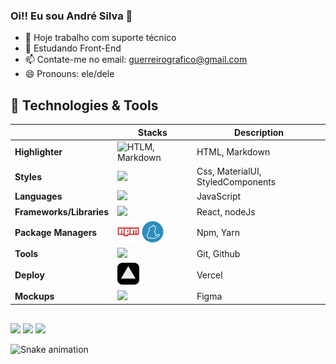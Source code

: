 ### Oi!! Eu sou André Silva 👋

- 🔭 Hoje trabalho com suporte técnico
- 🌱 Estudando Front-End
- 📫 Contate-me no email: guerreirografico@gmail.com
- 😄 Pronouns: ele/dele

## 🔧 Technologies & Tools

|     | Stacks | Description |
| --- | --- | --- |
|**Highlighter**|  <img height='35px' src="https://skillicons.dev/icons?i=html,md&theme=light"  alt="HTLM, Markdown"/>| HTML, Markdown |
|**Styles**|  <img height='35px'  src="https://skillicons.dev/icons?i=css,materialui,styledcomponents" /> | Css, MaterialUI, StyledComponents |
|**Languages**|  <img height='35px' src="https://skillicons.dev/icons?i=js"/>| JavaScript |
|**Frameworks/Libraries**|  <img height='35px'  src="https://skillicons.dev/icons?i=react,nodejs"/> | React, nodeJs |
|**Package Managers**|  <img src="https://github.com/devicons/devicon/blob/master/icons/npm/npm-original-wordmark.svg" height="35px" /> <img src="https://github.com/devicons/devicon/blob/master/icons/yarn/yarn-original.svg" height="35px" />| Npm, Yarn |
|**Tools**|  <img height='35px'  src="https://skillicons.dev/icons?i=git,github"/> | Git, Github |
|**Deploy**| <img height='35px' src="https://raw.githubusercontent.com/smilly3D/smilly3D/b99342846de2b44a4092a04dfb9130d2d1d70c66/assets/vercel.svg" />| Vercel |
|**Mockups**|  <img height='35px'  src="https://skillicons.dev/icons?i=figma"/>| Figma |
  
  ##
 
<div> 
  <a href = "mailto:guerreirografico@gmail.com"><img src="https://img.shields.io/badge/Gmail-D14836?style=for-the-badge&logo=gmail&logoColor=white"         target="_blank"></a>
  <a href="https://www.linkedin.com/in/andre-silva2502" target="_blank"><img src="https://img.shields.io/badge/-LinkedIn-%230077B5?style=for-the-badge&logo=linkedin&logoColor=white" target="_blank"></a> 
  <a href="https://api.whatsapp.com/send?phone=5584988549509" target="_blank"><img src="https://img.shields.io/badge/WhatsApp-25D366?style=for-the-badge&logo=whatsapp&logoColor=white" target="_blank"></a>  
  
![Snake animation](https://github.com/andresilv-a/andresilv-a/blob/output/github-contribution-grid-snake.svg)

</div>


